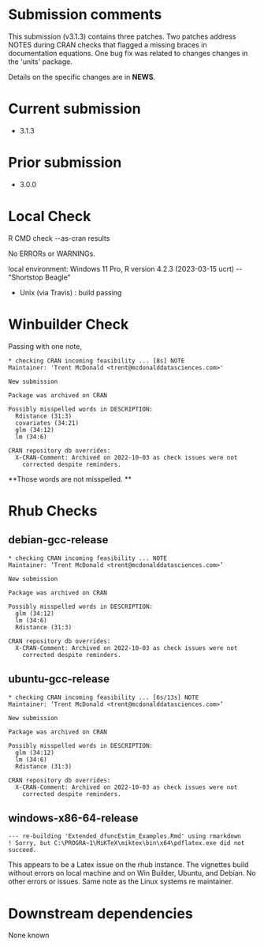 # Submission comments

This submission (v3.1.3) contains three patches. Two patches 
address NOTES during  CRAN checks that flagged a missing 
braces in documentation equations. One bug fix was related to changes 
changes in the 'units' package. 

Details on the specific changes are in **NEWS**. 

# Current submission

* 3.1.3

# Prior submission

* 3.0.0   

# Local Check

R CMD check --as-cran results

No ERRORs or WARNINGs. 

local environment:
Windows 11 Pro, R version 4.2.3 (2023-03-15 ucrt) -- "Shortstop Beagle"

* Unix (via Travis) : build passing

# Winbuilder Check

Passing with one note,

```
* checking CRAN incoming feasibility ... [8s] NOTE
Maintainer: 'Trent McDonald <trent@mcdonalddatasciences.com>'

New submission

Package was archived on CRAN

Possibly misspelled words in DESCRIPTION:
  Rdistance (31:3)
  covariates (34:21)
  glm (34:12)
  lm (34:6)

CRAN repository db overrides:
  X-CRAN-Comment: Archived on 2022-10-03 as check issues were not
    corrected despite reminders.
```

**Those words are not misspelled. **

# Rhub Checks

## debian-gcc-release

```
* checking CRAN incoming feasibility ... NOTE
Maintainer: ‘Trent McDonald <trent@mcdonalddatasciences.com>’

New submission

Package was archived on CRAN

Possibly misspelled words in DESCRIPTION:
  glm (34:12)
  lm (34:6)
  Rdistance (31:3)

CRAN repository db overrides:
  X-CRAN-Comment: Archived on 2022-10-03 as check issues were not
    corrected despite reminders.
```

## ubuntu-gcc-release

```
* checking CRAN incoming feasibility ... [6s/13s] NOTE
Maintainer: ‘Trent McDonald <trent@mcdonalddatasciences.com>’

New submission

Package was archived on CRAN

Possibly misspelled words in DESCRIPTION:
  glm (34:12)
  lm (34:6)
  Rdistance (31:3)

CRAN repository db overrides:
  X-CRAN-Comment: Archived on 2022-10-03 as check issues were not
    corrected despite reminders.
```

## windows-x86-64-release

```
--- re-building 'Extended_dfuncEstim_Examples.Rmd' using rmarkdown
! Sorry, but C:\PROGRA~1\MiKTeX\miktex\bin\x64\pdflatex.exe did not succeed.
```

This appears to be a Latex issue on the rhub instance. The vignettes build without errors on local machine and on Win Builder, Ubuntu, and Debian. No other errors or issues. Same note as the Linux systems re maintainer. 

# Downstream dependencies

None known
